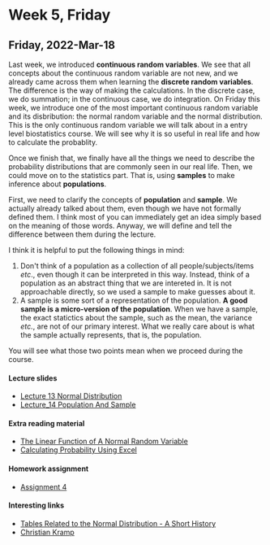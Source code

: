 # Week 5, Friday


## Friday, 2022-Mar-18
Last week, we introduced __continuous random variables__. We see that all concepts about the continuous random variable are not new, and we already came across them when learning the __discrete random variables__. The difference is the way of making the calculations. In the discrete case, we do summation; in the continuous case, we do integration. On Friday this week, we introduce one of the most important continuous random variable and its disbribution: the normal random variable and the normal distribution. This is the only continuous random variable we will talk about in a entry level biostatistics course. We will see why it is so useful in real life and how to calculate the probablity.

Once we finish that, we finally have all the things we need to describe the probability distributions that are commonly seen in our real life. Then, we could move on to the statistics part. That is, using __samples__ to make inference about __populations__.

First, we need to clarify the concepts of __population__ and __sample__. We actually already talked about them, even though we have not formally defined them. I think most of you can immediately get an idea simply based on the meaning of those words. Anyway, we will define and tell the difference between them during the lecture.

I think it is helpful to put the following things in mind:

1. Don't think of a population as a collection of all people/subjects/items _etc_., even though it can be interpreted in this way. Instead, think of a population as an abstract thing that we are intereted in. It is not approachable directly, so we used a sample to make guesses about it.
2. A sample is some sort of a representation of the population. __A good sample is a micro-version of the population__. When we have a sample, the exact statictics about the sample, such as the mean, the variance _etc._, are not of our primary interest. What we really care about is what the sample actually represents, that is, the population.

You will see what those two points mean when we proceed during the course. 

#### Lecture slides
- [Lecture 13 Normal Distribution](/lecture_slides/Lecture_13_Normal_Distribution_handout.pdf)
- [Lecture_14 Population And Sample](/lecture_slides/Lecture_14_Population_sample_handout.pdf)

#### Extra reading material
- [The Linear Function of A Normal Random Variable](/lecture_slides/Lecture_13_Linear_function_of_a_normal_random_variable.pdf)
- [Calculating Probability Using Excel](/lecture_slides/Lecture_13_Calculating_probability_using_Excel.pdf)

#### Homework assignment
- [Assignment 4](/assignments/Assignment_4.pdf)

#### Interesting links
- [Tables Related to the Normal Distribution - A Short History](https://www.tandfonline.com/doi/abs/10.1198/000313005X70911)
- [Christian Kramp](https://en.wikipedia.org/wiki/Christian_Kramp)


